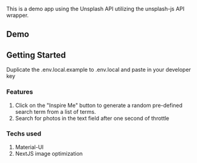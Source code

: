 This is a demo app using the Unsplash API utilizing the unsplash-js API wrapper.

## Demo

## Getting Started

Duplicate the .env.local.example to .env.local and paste in your developer key

### Features

1. Click on the "Inspire Me" button to generate a random pre-defined search term from a list of terms.
2. Search for photos in the text field after one second of throttle

### Techs used

1. Material-UI
2. NextJS image optimization
